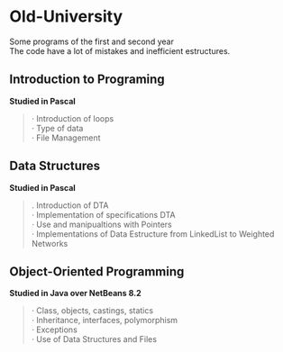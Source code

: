 # Old-University
Some programs of the first and second year <br />
The code have a lot of mistakes and inefficient estructures.<br />

## Introduction to Programing ##
**Studied in Pascal**<br />
>· Introduction of loops<br />
>· Type of data <br />
>· File Management<br />

## Data Structures ##
**Studied in Pascal**<br />
>. Introduction of DTA<br />
>· Implementation of specifications DTA<br />
>· Use and manipualtions with Pointers<br />
>· Implementations of Data Estructure from LinkedList to Weighted Networks<br />

## Object-Oriented Programming ##
**Studied in Java over NetBeans 8.2**<br />
>· Class, objects, castings, statics<br />
>· Inheritance, interfaces, polymorphism<br />
>· Exceptions<br />
>· Use of Data Structures and Files<br />
